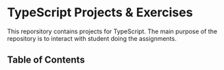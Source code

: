 # TypeScript Projects & Exercises

This reporsitory contains projects for TypeScript. The main purpose of the repository is to interact with student doing the assignments.

## Table of Contents


